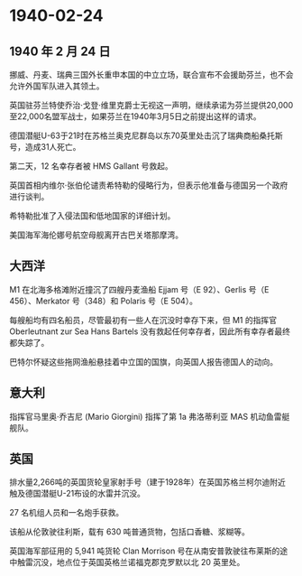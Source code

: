 # 1940-02-24

## 1940 年 2 月 24 日

挪威、丹麦、瑞典三国外长重申本国的中立立场，联合宣布不会援助芬兰，也不会允许外国军队进入其领土。

英国驻芬兰特使乔治·戈登·维里克爵士无视这一声明，继续承诺为芬兰提供20,000至22,000名盟军战士，如果芬兰在1940年3月5日之前提出这样的请求。

德国潜艇U-63于21时在苏格兰奥克尼群岛以东70英里处击沉了瑞典商船桑托斯号，造成31人死亡。

第二天，12 名幸存者被 HMS Gallant 号救起。

英国首相内维尔·张伯伦谴责希特勒的侵略行为，但表示他准备与德国另一个政府进行谈判。

希特勒批准了入侵法国和低地国家的详细计划。

美国海军海伦娜号航空母舰离开古巴关塔那摩湾。

## 大西洋

M1 在北海多格滩附近撞沉了四艘丹麦渔船 Ejjam 号（E 92）、Gerlis 号（E
456）、Merkator 号（348）和 Polaris 号（E 504）。

每艘船均有四名船员，尽管最初有一些人在沉没时幸存下来，但 M1 的指挥官
Oberleutnant zur Sea Hans Bartels
没有救起任何幸存者，因此所有幸存者最终都失踪了。

巴特尔怀疑这些拖网渔船悬挂着中立国的国旗，向英国人报告德国人的动向。

## 意大利

指挥官马里奥·乔吉尼 (Mario Giorgini) 指挥了第 1a 弗洛蒂利亚 MAS
机动鱼雷艇舰队。

## 英国

排水量2,266吨的英国货轮皇家射手号（建于1928年）在英国苏格兰柯尔迪附近触及德国潜艇U-21布设的水雷并沉没。

27 名机组人员和一名炮手获救。

该船从伦敦驶往利斯，载有 630 吨普通货物，包括口香糖、浆糊等。

英国海军部征用的 5,941 吨货轮 Clan Morrison
号在从南安普敦驶往布莱斯的途中触雷沉没，地点位于英国英格兰诺福克郡克罗默以北
20 英里处。


